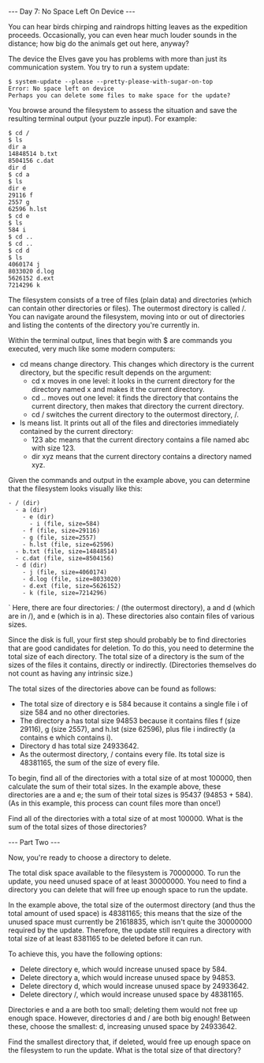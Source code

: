 --- Day 7: No Space Left On Device ---

You can hear birds chirping and raindrops hitting leaves as the expedition
proceeds. Occasionally, you can even hear much louder sounds in the distance;
how big do the animals get out here, anyway?

The device the Elves gave you has problems with more than just its
communication system. You try to run a system update:

```
$ system-update --please --pretty-please-with-sugar-on-top
Error: No space left on device
Perhaps you can delete some files to make space for the update?
```

You browse around the filesystem to assess the situation and save the resulting
terminal output (your puzzle input). For example:

```
$ cd /
$ ls
dir a
14848514 b.txt
8504156 c.dat
dir d
$ cd a
$ ls
dir e
29116 f
2557 g
62596 h.lst
$ cd e
$ ls
584 i
$ cd ..
$ cd ..
$ cd d
$ ls
4060174 j
8033020 d.log
5626152 d.ext
7214296 k
```

The filesystem consists of a tree of files (plain data) and directories (which
can contain other directories or files). The outermost directory is called /.
You can navigate around the filesystem, moving into or out of directories and
listing the contents of the directory you're currently in.

Within the terminal output, lines that begin with $ are commands you executed,
very much like some modern computers:

* cd means change directory. This changes which directory is the current
	directory, but the specific result depends on the argument:
	* cd x moves in one level: it looks in the current directory for the directory
		named x and makes it the current directory.
	* cd .. moves out one level: it finds the directory that contains the current
		directory, then makes that directory the current directory.
	* cd / switches the current directory to the outermost directory, /.
* ls means list. It prints out all of the files and directories immediately
	contained by the current directory:
	* 123 abc means that the current directory contains a file named abc with size
		123.
	* dir xyz means that the current directory contains a directory named xyz.

Given the commands and output in the example above, you can determine that the
filesystem looks visually like this:

```
- / (dir)
  - a (dir)
    - e (dir)
      - i (file, size=584)
    - f (file, size=29116)
    - g (file, size=2557)
    - h.lst (file, size=62596)
  - b.txt (file, size=14848514)
  - c.dat (file, size=8504156)
  - d (dir)
    - j (file, size=4060174)
    - d.log (file, size=8033020)
    - d.ext (file, size=5626152)
    - k (file, size=7214296)
```
`
Here, there are four directories: / (the outermost directory), a and d (which
are in /), and e (which is in a). These directories also contain files of
various sizes.

Since the disk is full, your first step should probably be to find directories
that are good candidates for deletion. To do this, you need to determine the
total size of each directory. The total size of a directory is the sum of the
sizes of the files it contains, directly or indirectly. (Directories themselves
do not count as having any intrinsic size.)

The total sizes of the directories above can be found as follows:

* The total size of directory e is 584 because it contains a single file i of
	size 584 and no other directories.
* The directory a has total size 94853 because it contains files f (size
	29116), g (size 2557), and h.lst (size 62596), plus file i indirectly (a
	contains e which contains i).
* Directory d has total size 24933642.
* As the outermost directory, / contains every file. Its total size is
	48381165, the sum of the size of every file.

To begin, find all of the directories with a total size of at most 100000, then
calculate the sum of their total sizes. In the example above, these directories
are a and e; the sum of their total sizes is 95437 (94853 + 584). (As in this
example, this process can count files more than once!)

Find all of the directories with a total size of at most 100000. What is the
sum of the total sizes of those directories?

--- Part Two ---

Now, you're ready to choose a directory to delete.

The total disk space available to the filesystem is 70000000. To run the
update, you need unused space of at least 30000000. You need to find a
directory you can delete that will free up enough space to run the update.

In the example above, the total size of the outermost directory (and thus the
total amount of used space) is 48381165; this means that the size of the unused
space must currently be 21618835, which isn't quite the 30000000 required by
the update. Therefore, the update still requires a directory with total size of
at least 8381165 to be deleted before it can run.

To achieve this, you have the following options:

* Delete directory e, which would increase unused space by 584.
* Delete directory a, which would increase unused space by 94853.
* Delete directory d, which would increase unused space by 24933642.
* Delete directory /, which would increase unused space by 48381165.

Directories e and a are both too small; deleting them would not free up enough
space. However, directories d and / are both big enough! Between these, choose
the smallest: d, increasing unused space by 24933642.

Find the smallest directory that, if deleted, would free up enough space on the
filesystem to run the update. What is the total size of that directory?
